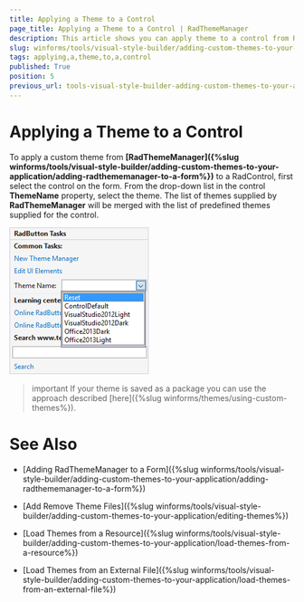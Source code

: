 ```yaml
---
title: Applying a Theme to a Control
page_title: Applying a Theme to a Control | RadThemeManager
description: This article shows you can apply theme to a control from RadThemeManager.
slug: winforms/tools/visual-style-builder/adding-custom-themes-to-your-application/applying-a-theme-to-a-control
tags: applying,a,theme,to,a,control
published: True
position: 5
previous_url: tools-visual-style-builder-adding-custom-themes-to-your-application-applying-a-theme-to-a-control
---
```


# Applying a Theme to a Control

To apply a custom theme from __[RadThemeManager]({%slug winforms/tools/visual-style-builder/adding-custom-themes-to-your-application/adding-radthememanager-to-a-form%})__ to a RadControl, first select the control on the form. From the drop-down list in the control __ThemeName__ property, select the theme. The list of themes supplied by __RadThemeManager__ will be merged with the list of predefined themes supplied for the control.

![tools-visual-style-builder-adding-custom-themes-to-your-application-applying-a-theme-to-a-control 001](images/tools-visual-style-builder-adding-custom-themes-to-your-application-applying-a-theme-to-a-control001.png)

>important If your theme is saved as a package you can use the approach described [here]({%slug winforms/themes/using-custom-themes%}).


# See Also
* [Adding RadThemeManager to a Form]({%slug winforms/tools/visual-style-builder/adding-custom-themes-to-your-application/adding-radthememanager-to-a-form%})

* [Add Remove Theme Files]({%slug winforms/tools/visual-style-builder/adding-custom-themes-to-your-application/editing-themes%})

* [Load Themes from a Resource]({%slug winforms/tools/visual-style-builder/adding-custom-themes-to-your-application/load-themes-from-a-resource%})

* [Load Themes from an External File]({%slug winforms/tools/visual-style-builder/adding-custom-themes-to-your-application/load-themes-from-an-external-file%})


